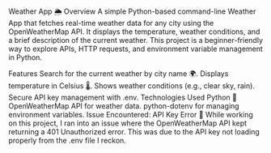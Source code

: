 Weather App 🌦️
Overview
A simple Python-based command-line Weather App that fetches real-time weather data for any city using the OpenWeatherMap API. It displays the temperature, weather conditions, and a brief description of the current weather. This project is a beginner-friendly way to explore APIs, HTTP requests, and environment variable management in Python.

Features
Search for the current weather by city name 🌍.
Displays temperature in Celsius 🌡️.
Shows weather conditions (e.g., clear sky, rain).
Secure API key management with .env.
Technologies Used
Python 🐍
OpenWeatherMap API for weather data.
python-dotenv for managing environment variables.
Issue Encountered: API Key Error 🛑
While working on this project, I ran into an issue where the OpenWeatherMap API kept returning a 401 Unauthorized error. This was due to the API key not loading properly from the .env file I reckon.


